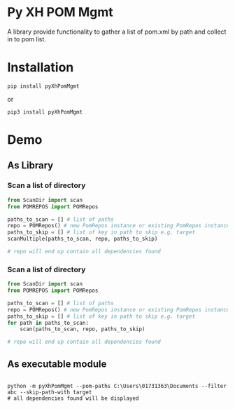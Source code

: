 # Py XH POM Mgmt

A library provide functionality to gather a list of pom.xml by path and collect in to pom list.

# Installation

```shell script
pip install pyXhPomMgmt
```

or

```shell script
pip3 install pyXhPomMgmt
```


# Demo

## As Library

### Scan a list of directory
```python
from ScanDir import scan
from POMREPOS import POMRepos

paths_to_scan = [] # list of paths
repo = POMRepos() # new PomRepos instance or existing PomRepos instance
paths_to_skip = [] # list of key in path to skip e.g. target
scanMultiple(paths_to_scan, repo, paths_to_skip)

# repo will end up contain all dependencies found
```

### Scan a list of directory
```python
from ScanDir import scan
from POMREPOS import POMRepos

paths_to_scan = [] # list of paths
repo = POMRepos() # new PomRepos instance or existing PomRepos instance
paths_to_skip = [] # list of key in path to skip e.g. target
for path in paths_to_scan:
    scan(paths_to_scan, repo, paths_to_skip)

# repo will end up contain all dependencies found
```

## As executable module
```shell

python -m pyXhPomMgmt --pom-paths C:\Users\01731363\Documents --filter abc --skip-path-with target
# all dependencies found will be displayed
```

